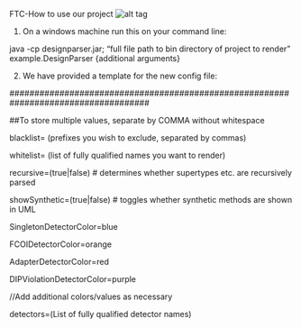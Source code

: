 FTC-How to use our project
![alt tag](https://ada.csse.rose-hulman.edu/CSSE374FTC/374Project/raw/master/FTCuml.png)

1. On a windows machine run this on your command line:

java -cp designparser.jar; “full file path to bin directory of project to render” example.DesignParser {additional arguments}

2. We have provided a template for the new config file:

####################################################################################

##To store multiple values, separate by COMMA without whitespace

blacklist= (prefixes you wish to exclude, separated by commas)

whitelist= (list of fully qualified names you want to render)

recursive=(true|false) # determines whether supertypes etc. are recursively parsed

showSynthetic=(true|false) # toggles whether synthetic methods are shown in UML

SingletonDetectorColor=blue

FCOIDetectorColor=orange

AdapterDetectorColor=red

DIPViolationDetectorColor=purple

//Add additional colors/values as necessary

detectors=(List of fully qualified detector names)